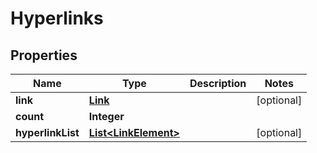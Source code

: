 
# Hyperlinks

## Properties
Name | Type | Description | Notes
------------ | ------------- | ------------- | -------------
**link** | [**Link**](Link.md) |  |  [optional]
**count** | **Integer** |  | 
**hyperlinkList** | [**List&lt;LinkElement&gt;**](LinkElement.md) |  |  [optional]



